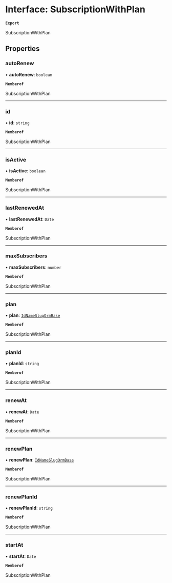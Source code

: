 # Interface: SubscriptionWithPlan

**`Export`**

SubscriptionWithPlan

## Properties

### autoRenew

• **autoRenew**: `boolean`

**`Memberof`**

SubscriptionWithPlan

___

### id

• **id**: `string`

**`Memberof`**

SubscriptionWithPlan

___

### isActive

• **isActive**: `boolean`

**`Memberof`**

SubscriptionWithPlan

___

### lastRenewedAt

• **lastRenewedAt**: `Date`

**`Memberof`**

SubscriptionWithPlan

___

### maxSubscribers

• **maxSubscribers**: `number`

**`Memberof`**

SubscriptionWithPlan

___

### plan

• **plan**: [`IdNameSlugOrmBase`](IdNameSlugOrmBase.md)

**`Memberof`**

SubscriptionWithPlan

___

### planId

• **planId**: `string`

**`Memberof`**

SubscriptionWithPlan

___

### renewAt

• **renewAt**: `Date`

**`Memberof`**

SubscriptionWithPlan

___

### renewPlan

• **renewPlan**: [`IdNameSlugOrmBase`](IdNameSlugOrmBase.md)

**`Memberof`**

SubscriptionWithPlan

___

### renewPlanId

• **renewPlanId**: `string`

**`Memberof`**

SubscriptionWithPlan

___

### startAt

• **startAt**: `Date`

**`Memberof`**

SubscriptionWithPlan
